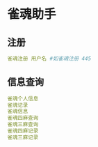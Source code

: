 
# 雀魂助手


## 注册
```yaml
雀魂注册 用户名 #如雀魂注册 445
```


## 信息查询
```yaml
雀魂个人信息
雀魂记录
雀魂信息
雀魂四麻查询
雀魂三麻查询
雀魂四麻记录
雀魂三麻记录
```
